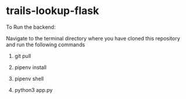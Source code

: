 # trails-lookup-flask

To Run the backend: 

Navigate to the terminal directory where you have cloned this repository and run the following commands

1. git pull

2. pipenv install

3. pipenv shell

4. python3 app.py